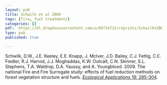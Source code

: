 ```yaml
---
layout: pub
title: Schwilk et al 2009
tags: [fire, fuel treatments]
categories: []
pdf:  https://dl.dropboxusercontent.com/u/69724712/reprints/Schwilk%2BKeeley%2Betal-2009_FFS.pdf
type: pub
published: true

---
```


Schwilk, D.W., J.E. Keeley, E.E. Knapp, J. McIver, J.D. Bailey, C.J. Fettig, C.E. Fiedler, R.J. Harrod, J.J. Moghaddas, K.W. Outcalt, C.N. Skinner, S.L. Stephens, T.A. Waldrop, D.A. Yaussy, and A. Youngblood. 2009. The national Fire and Fire Surrogate study: effects of fuel reduction methods on forest vegetation structure and fuels. [*Ecological Applications* 19: 285-304](http://www.esajournals.org/doi/full/10.1890/07-1747.1).
